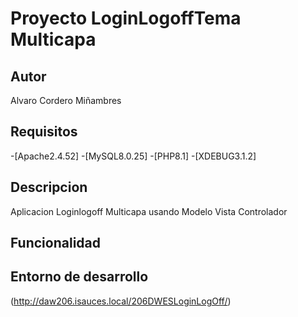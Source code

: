 # Proyecto LoginLogoffTema Multicapa

## Autor

Alvaro Cordero Miñambres

## Requisitos

   -[Apache2.4.52]
   -[MySQL8.0.25]
   -[PHP8.1]
   -[XDEBUG3.1.2]

## Descripcion

Aplicacion Loginlogoff Multicapa usando Modelo Vista Controlador

## Funcionalidad

## Entorno de desarrollo

(<http://daw206.isauces.local/206DWESLoginLogOff/>)
